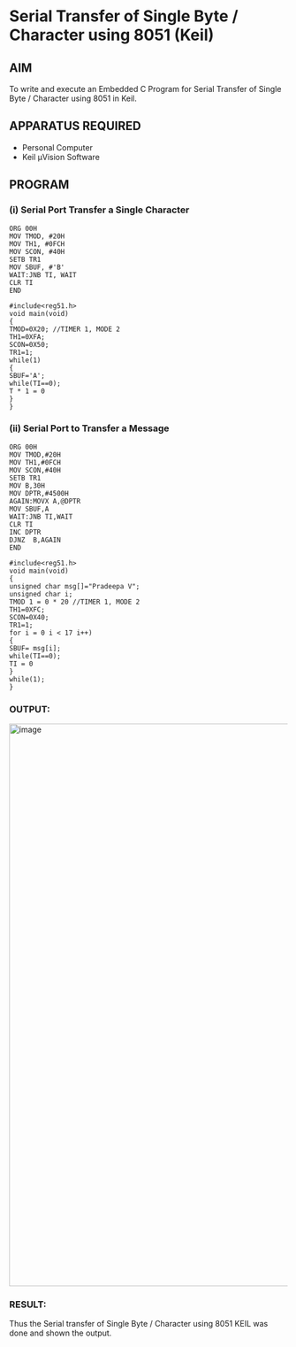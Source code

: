 
# Serial Transfer of Single Byte / Character using 8051 (Keil)

## AIM
To write and execute an Embedded C Program for Serial Transfer of Single Byte / Character using 8051 in Keil.

## APPARATUS REQUIRED
- Personal Computer  
- Keil µVision Software  

## PROGRAM

### (i) Serial Port Transfer a Single Character

```
ORG 00H 
MOV TMOD, #20H 
MOV TH1, #0FCH 
MOV SCON, #40H 
SETB TR1 
MOV SBUF, #'B'
WAIT:JNB TI, WAIT
CLR TI 
END
```
```
#include<reg51.h>
void main(void)
{
TMOD=0X20; //TIMER 1, MODE 2
TH1=0XFA;
SCON=0X50;
TR1=1;
while(1)
{
SBUF='A';
while(TI==0);
T * 1 = 0
}
}
```
### (ii) Serial Port to Transfer a Message

```
ORG 00H
MOV TMOD,#20H
MOV TH1,#0FCH
MOV SCON,#40H
SETB TR1
MOV B,30H
MOV DPTR,#4500H
AGAIN:MOVX A,@DPTR
MOV SBUF,A
WAIT:JNB TI,WAIT
CLR TI
INC DPTR
DJNZ  B,AGAIN
END
```
```
#include<reg51.h>
void main(void)
{
unsigned char msg[]="Pradeepa V";
unsigned char i;
TMOD 1 = 0 * 20 //TIMER 1, MODE 2
TH1=0XFC;
SCON=0X40;
TR1=1;
for i = 0 i < 17 i++)
{
SBUF= msg[i];
while(TI==0);
TI = 0
}
while(1);
}
```

### OUTPUT:

<img width="1918" height="1017" alt="image" src="https://github.com/user-attachments/assets/22339174-f2c7-4997-8307-b109fcf6c7f3" />


### RESULT:
Thus the Serial transfer of Single Byte / Character using 8051 KEIL was done and shown the output.
